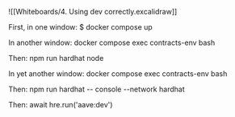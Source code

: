 ![[Whiteboards/4. Using dev correctly.excalidraw]]

First, in one window:
$ docker compose up

In another window:
docker compose exec contracts-env bash

Then:
npm run hardhat node

In yet another window:
docker compose exec contracts-env bash

Then:
npm run hardhat -- console --network hardhat

Then: 
await hre.run('aave:dev') 
